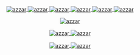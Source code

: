 
<p align="center">
  <a href="https://linkedin.com/in/flaviomonteiro07" target="blank">
    <img align="center"
         src="https://img.shields.io/badge/LinkedIn-0077B5?style=for-the-badge&logo=linkedin&logoColor=white"
         alt="azzar"/>
  </a>
  <a href="https://github.com/monteiroflavio" target="blank">
    <img align="center"
         src="https://img.shields.io/badge/GitHub-100000?style=for-the-badge&logo=github&logoColor=white"
         alt="azzar"/>
  </a>
  <a href="mailto:fm070795@gmail.com" target="blank">
    <img align="center"
         src="https://img.shields.io/badge/Gmail-D14836?style=for-the-badge&logo=gmail&logoColor=white"
         alt="azzar"/>
  </a>
  <a href="https://t.me/fm070795" target="blank">
    <img align="center"
         src="https://img.shields.io/badge/Telegram-2CA5E0?style=for-the-badge&logo=telegram&logoColor=white"
         alt="azzar"/>
  </a>
  <a href="https://wa.me/5516991741649" target="blank">
    <img align="center"
         src="https://img.shields.io/badge/WhatsApp-25D366?style=for-the-badge&logo=whatsapp&logoColor=white"
         alt="azzar"/>
  </a>
  <a href="https://www.reddit.com/user/_sarabada" target="blank">
    <img align="center"
         src="https://img.shields.io/badge/Reddit-FF4500?style=for-the-badge&logo=reddit&logoColor=white"
         alt="azzar"/>
  </a>
</p>

<p align="center">
  <a href="https://github.com/monteiroflavio/" target="blank">
    <img align="center"
         src="https://github-readme-stats.vercel.app/api/top-langs/?username=monteiroflavio&theme=dracula&layout=compact&hide_border=true"
         alt="azzar"/>
  </a>
</p>

<p align="center">
  <a href="https://github.com/monteiroflavio/" target="blank">
    <img align="center"
         src="https://github-profile-summary-cards.vercel.app/api/cards/repos-per-language?username=monteiroflavio&theme=dracula&layout=compact&hide_border=true"
         alt="azzar"/>
    <img align="center"
         src="https://github-profile-summary-cards.vercel.app/api/cards/most-commit-language?username=monteiroflavio&theme=dracula&layout=compact&hide_border=true"
         alt="azzar"/>
  </a>
</p>

<p align="center">
  <a href="https://github.com/monteiroflavio/" target="blank">
    <img align="center"
         src="https://github-readme-stats.vercel.app/api?username=monteiroflavio&show_icons=true&theme=dracula&hide_border=true"
         alt="azzar"/>
    <img align="center"
         src="https://github-readme-streak-stats.herokuapp.com/?user=monteiroflavio&theme=dracula&hide_border=true"
         alt="azzar"/>
  </a>
</p>
